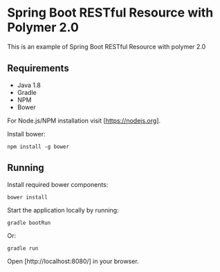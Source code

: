 # Spring Boot RESTful Resource with Polymer 2.0

This is an example of Spring Boot RESTful Resource with polymer 2.0

## Requirements

- Java 1.8
- Gradle
- NPM
- Bower

For Node.js/NPM installation visit [https://nodejs.org]. 

Install bower:
 
 ```npm install -g bower```
 
## Running
Install required bower components:

```bower install```

Start the application locally by running:
 
```gradle bootRun```

Or:

```gradle run```

Open [http://localhost:8080/] in your browser.
